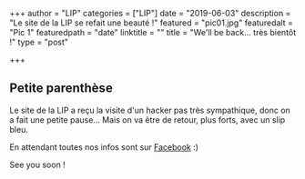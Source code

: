 +++
author = "LIP"
categories = ["LIP"]
date = "2019-06-03"
description = "Le site de la LIP se refait une beauté !"
featured = "pic01.jpg"
featuredalt = "Pic 1"
featuredpath = "date"
linktitle = ""
title = "We'll be back... très bientôt !"
type = "post"

+++

## Petite parenthèse

Le site de la LIP a reçu la visite d'un hacker pas très sympathique, donc on a fait une petite pause... Mais on va être de retour, plus forts, avec un slip bleu. 

En attendant toutes nos infos sont sur [Facebook](https://facebook.com/improparis) :)

See you soon !
